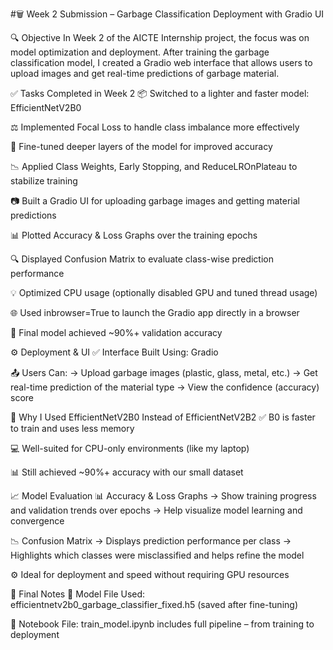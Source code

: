 #🗑️ Week 2 Submission – Garbage Classification Deployment with Gradio UI

🔍 Objective
In Week 2 of the AICTE Internship project, the focus was on model optimization and deployment. After training the garbage classification model, I created a Gradio web interface that allows users to upload images and get real-time predictions of garbage material.

✅ Tasks Completed in Week 2
📦 Switched to a lighter and faster model: EfficientNetV2B0

⚖️ Implemented Focal Loss to handle class imbalance more effectively

🔁 Fine-tuned deeper layers of the model for improved accuracy

📉 Applied Class Weights, Early Stopping, and ReduceLROnPlateau to stabilize training

📷 Built a Gradio UI for uploading garbage images and getting material predictions

📊 Plotted Accuracy & Loss Graphs over the training epochs

🔍 Displayed Confusion Matrix to evaluate class-wise prediction performance

💡 Optimized CPU usage (optionally disabled GPU and tuned thread usage)

🌐 Used inbrowser=True to launch the Gradio app directly in a browser

🧪 Final model achieved ~90%+ validation accuracy

⚙️ Deployment & UI
✅ Interface Built Using: Gradio

📤 Users Can:
→ Upload garbage images (plastic, glass, metal, etc.)
→ Get real-time prediction of the material type
→ View the confidence (accuracy) score


🔁 Why I Used EfficientNetV2B0 Instead of EfficientNetV2B2
✅ B0 is faster to train and uses less memory

💻 Well-suited for CPU-only environments (like my laptop)

📊 Still achieved ~90%+ accuracy with our small dataset


📈 Model Evaluation
📊 Accuracy & Loss Graphs
→ Show training progress and validation trends over epochs
→ Help visualize model learning and convergence

📉 Confusion Matrix
→ Displays prediction performance per class
→ Highlights which classes were misclassified and helps refine the model


⚙️ Ideal for deployment and speed without requiring GPU resources


🧪 Final Notes
🔧 Model File Used:
efficientnetv2b0_garbage_classifier_fixed.h5 (saved after fine-tuning)

📓 Notebook File:
train_model.ipynb includes full pipeline – from training to deployment

